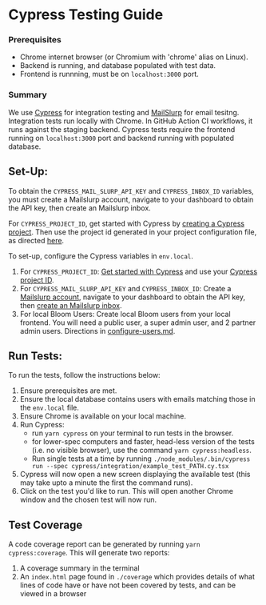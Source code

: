 # Cypress Testing Guide

### Prerequisites

- Chrome internet browser (or Chromium with 'chrome' alias on Linux).
- Backend is running, and database populated with test data.
- Frontend is runnning, must be on `localhost:3000` port.

### Summary

We use [Cypress](https://learn.cypress.io/) for integration testing and [MailSlurp](https://www.mailslurp.com/) for email tesitng. Integration tests run locally with Chrome. In GitHub Action CI workflows, it runs against the staging backend. Cypress tests require the frontend running on `localhost:3000` port and backend running with populated database.

## Set-Up:

To obtain the `CYPRESS_MAIL_SLURP_API_KEY` and `CYPRESS_INBOX_ID` variables, you must create a Mailslurp account, navigate to your dashboard to obtain the API key, then create an Mailslurp inbox.

For `CYPRESS_PROJECT_ID`, get started with Cypress by [creating a Cypress project](https://docs.cypress.io/cloud/get-started/setup). Then use the project id generated in your project configuration file, as directed [here](https://docs.cypress.io/cloud/account-management/projects).

To set-up, configure the Cypress variables in `env.local`.

1. For `CYPRESS_PROJECT_ID`: [Get started with Cypress](https://docs.cypress.io/guides/cloud/getting-started) and use your [Cypress project ID](https://docs.cypress.io/guides/cloud/account-management/projects).
2. For `CYPRESS_MAIL_SLURP_API_KEY` and `CYPRESS_INBOX_ID`: Create a [Mailslurp account](https://www.mailslurp.com/), navigate to your dashboard to obtain the API key, then [create an Mailslurp inbox](https://docs.mailslurp.com/inboxes/).
3. For local Bloom Users: Create local Bloom users from your local frontend. You will need a public user, a super admin user, and 2 partner admin users. Directions in [configure-users.md](configure-users.md).

## Run Tests:

To run the tests, follow the instructions below:

1. Ensure prerequisites are met.
2. Ensure the local database contains users with emails matching those in the `env.local` file.
3. Ensure Chrome is available on your local machine.
4. Run Cypress:
   - run `yarn cypress` on your terminal to run tests in the browser.
   - for lower-spec computers and faster, head-less version of the tests (i.e. no visible browser), use the command `yarn cypress:headless`.
   - Run single tests at a time by running `./node_modules/.bin/cypress run --spec cypress/integration/example_test_PATH.cy.tsx`
5. Cypress will now open a new screen displaying the available test (this may take upto a minute the first the command runs).
6. Click on the test you'd like to run. This will open another Chrome window and the chosen test will now run.

## Test Coverage

A code coverage report can be generated by running `yarn cypress:coverage`. This will generate two reports:

1. A coverage summary in the terminal
2. An `index.html` page found in `./coverage` which provides details of what lines of code have or have not been covered by tests, and can be viewed in a browser
